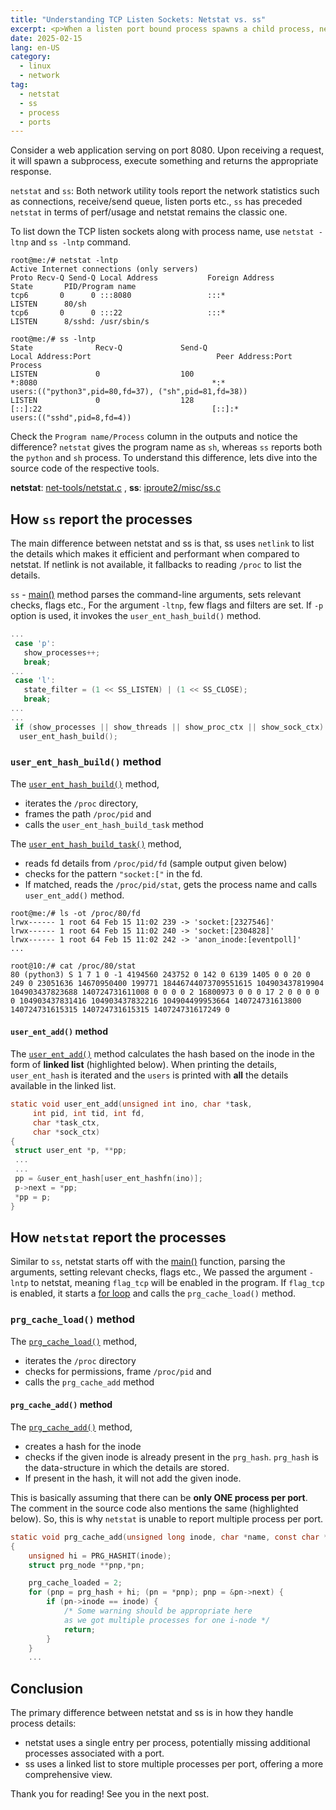 ```yaml
---
title: "Understanding TCP Listen Sockets: Netstat vs. ss"
excerpt: <p>When a listen port bound process spawns a child process, netstat reports only one process whereas ss reports both parent and child processes in their outputs respectively. Let's understand how this is handled internally in netstat and ss.</p>
date: 2025-02-15
lang: en-US
category:
  - linux
  - network
tag:
  - netstat
  - ss
  - process
  - ports
---
```


Consider a web application serving on port 8080. Upon receiving a request, it will spawn a subprocess, execute something and returns the appropriate response.

`netstat` and `ss`: Both network utility tools report the network statistics such as connections, receive/send queue, listen ports etc., `ss` has preceded `netstat` in terms of perf/usage and netstat remains the classic one.

To list down the TCP listen sockets along with process name, use `netstat -ltnp` and `ss -lntp` command.

```shell {4} title="netstat output"
root@me:/# netstat -lntp
Active Internet connections (only servers)
Proto Recv-Q Send-Q Local Address           Foreign Address         State       PID/Program name
tcp6       0      0 :::8080                 :::*                    LISTEN      80/sh
tcp6       0      0 :::22                   :::*                    LISTEN      8/sshd: /usr/sbin/s
```

```shell {3} title="ss output"
root@me:/# ss -lntp
State              Recv-Q             Send-Q                          Local Address:Port                            Peer Address:Port             Process
LISTEN             0                  100                                         *:8080                                       *:*                 users:(("python3",pid=80,fd=37), ("sh",pid=81,fd=38))
LISTEN             0                  128                                      [::]:22                                      [::]:*                 users:(("sshd",pid=8,fd=4))
```

Check the `Program name/Process` column in the outputs and notice the difference? `netstat` gives the program name as `sh`, whereas `ss` reports both the `python` and `sh` process. To understand this difference, lets dive into the source code of the respective tools.

**netstat**: [net-tools/netstat.c](https://github.com/ecki/net-tools/blob/9ee12437b677869ecd2e82415af891dd85ea96cc/netstat.c) ,
**ss**: [iproute2/misc/ss.c](https://github.com/iproute2/iproute2/blob/41710ace5e8fadff354f3dba67bf27ed3a3c5ae7/misc/ss.c)

## How `ss` report the processes

The main difference between netstat and ss is that, ss uses `netlink` to list the details which makes it efficient and performant when compared to netstat. If netlink is not available, it fallbacks to reading `/proc` to list the details.

`ss` - [main()](https://github.com/iproute2/iproute2/blob/41710ace5e8fadff354f3dba67bf27ed3a3c5ae7/misc/ss.c#L5938) method parses the command-line arguments, sets relevant checks, flags etc., For the argument `-ltnp`, few flags and filters are set. If `-p` option is used, it invokes the `user_ent_hash_build()` method.

```c title="ss.c" {11-12}
...
 case 'p':
   show_processes++;
   break;
...
 case 'l':
   state_filter = (1 << SS_LISTEN) | (1 << SS_CLOSE);
   break;
...
...
 if (show_processes || show_threads || show_proc_ctx || show_sock_ctx)
  user_ent_hash_build();

```

### `user_ent_hash_build()` method

The [`user_ent_hash_build()`](https://github.com/iproute2/iproute2/blob/41710ace5e8fadff354f3dba67bf27ed3a3c5ae7/misc/ss.c#L643) method,

- iterates the `/proc` directory,
- frames the path `/proc/pid` and
- calls the `user_ent_hash_build_task` method

The [`user_ent_hash_build_task()`](https://github.com/iproute2/iproute2/blob/41710ace5e8fadff354f3dba67bf27ed3a3c5ae7/misc/ss.c#L550) method,

- reads fd details from `/proc/pid/fd` (sample output given below)
- checks for the pattern `"socket:["` in the fd.
- If matched, reads the `/proc/pid/stat`, gets the process name and calls `user_ent_add()` method.

```shell :no-line-numbers title="/proc/pid/fd"
root@me:/# ls -ot /proc/80/fd
lrwx------ 1 root 64 Feb 15 11:02 239 -> 'socket:[2327546]'
lrwx------ 1 root 64 Feb 15 11:02 240 -> 'socket:[2304828]'
lrwx------ 1 root 64 Feb 15 11:02 242 -> 'anon_inode:[eventpoll]'
...
```

```shell :no-line-numbers title="/proc/pid/stat"
root@10:/# cat /proc/80/stat
80 (python3) S 1 7 1 0 -1 4194560 243752 0 142 0 6139 1405 0 0 20 0 249 0 23051636 14670950400 199771 18446744073709551615 104903437819904 104903437823688 140724731611008 0 0 0 0 2 16800973 0 0 0 17 2 0 0 0 0 0 104903437831416 104903437832216 104904499953664 140724731613800 140724731615315 140724731615315 140724731617249 0
```

#### `user_ent_add()` method

The [`user_ent_add()`](https://github.com/iproute2/iproute2/blob/41710ace5e8fadff354f3dba67bf27ed3a3c5ae7/misc/ss.c#L522) method calculates the hash based on the inode in the form of **linked list** (highlighted below). When printing the details, `user_ent_hash` is iterated and the `users` is printed with **all** the details available in the linked list.

```c {9-11} title="user_ent_add method"
static void user_ent_add(unsigned int ino, char *task,
     int pid, int tid, int fd,
     char *task_ctx,
     char *sock_ctx)
{
 struct user_ent *p, **pp;
 ...
 ...
 pp = &user_ent_hash[user_ent_hashfn(ino)];
 p->next = *pp;
 *pp = p;
}
```

## How `netstat` report the processes

Similar to `ss`, netstat starts off with the [main()](https://github.com/ecki/net-tools/blob/9ee12437b677869ecd2e82415af891dd85ea96cc/netstat.c#L2022) function, parsing the arguments, setting relevant checks, flags etc., We passed the argument `-lntp` to netstat, meaning `flag_tcp` will be enabled in the program. If `flag_tcp` is enabled, it starts a [for loop](https://github.com/ecki/net-tools/blob/9ee12437b677869ecd2e82415af891dd85ea96cc/netstat.c#L2304) and calls the `prg_cache_load()` method.

### `prg_cache_load()` method

The [`prg_cache_load()`](https://github.com/ecki/net-tools/blob/9ee12437b677869ecd2e82415af891dd85ea96cc/netstat.c#L398) method,

- iterates the `/proc` directory
- checks for permissions, frame `/proc/pid` and
- calls the `prg_cache_add` method

#### `prg_cache_add()` method

The [`prg_cache_add()`](https://github.com/ecki/net-tools/blob/9ee12437b677869ecd2e82415af891dd85ea96cc/netstat.c#L278) method,

- creates a hash for the inode
- checks if the given inode is already present in the `prg_hash`. `prg_hash` is the data-structure in which the details are stored.
- If present in the hash, it will not add the given inode.

This is basically assuming that there can be **only ONE process per port**. The comment in the source code also mentions the same (highlighted below). So, this is why `netstat` is unable to report multiple process per port.

```c {8-11} title='netstat.c'
static void prg_cache_add(unsigned long inode, char *name, const char *scon)
{
    unsigned hi = PRG_HASHIT(inode);
    struct prg_node **pnp,*pn;

    prg_cache_loaded = 2;
    for (pnp = prg_hash + hi; (pn = *pnp); pnp = &pn->next) {
        if (pn->inode == inode) {
            /* Some warning should be appropriate here
            as we got multiple processes for one i-node */
            return;
        }
    }
    ...
```

## Conclusion

The primary difference between netstat and ss is in how they handle process details:

- netstat uses a single entry per process, potentially missing additional processes associated with a port.
- ss uses a linked list to store multiple processes per port, offering a more comprehensive view.

Thank you for reading! See you in the next post.
